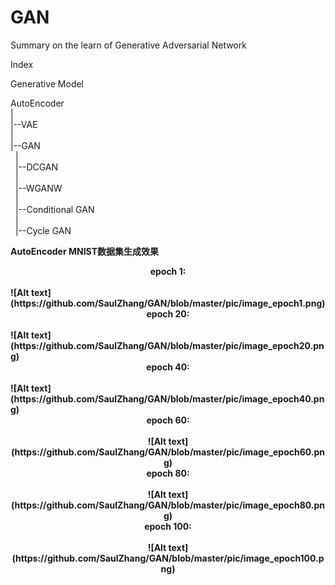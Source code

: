# GAN
Summary on the learn of Generative Adversarial Network

Index

Generative Model

AutoEncoder<br>
|<br>
|--VAE<br>
|<br>
|--GAN<br>
&nbsp;&nbsp;|<br>
&nbsp;&nbsp;|--DCGAN<br>
&nbsp;&nbsp;|<br>
&nbsp;&nbsp;|--WGANW<br>
&nbsp;&nbsp;|<br>
&nbsp;&nbsp;|--Conditional GAN<br>
&nbsp;&nbsp;|<br>
&nbsp;&nbsp;|--Cycle GAN<br>

<b>AutoEncoder MNIST数据集生成效果<b><br>

<center>epoch 1:</center><br>
![Alt text](https://github.com/SaulZhang/GAN/blob/master/pic/image_epoch1.png)

<center>epoch 20:</center><br>
![Alt text](https://github.com/SaulZhang/GAN/blob/master/pic/image_epoch20.png)

<center>epoch 40:</center><br>
![Alt text](https://github.com/SaulZhang/GAN/blob/master/pic/image_epoch40.png)

<center>epoch 60:</center><center><br>
![Alt text](https://github.com/SaulZhang/GAN/blob/master/pic/image_epoch60.png)

<center>epoch 80:</center><br>
![Alt text](https://github.com/SaulZhang/GAN/blob/master/pic/image_epoch80.png)

<center>epoch 100:</center><br>
![Alt text](https://github.com/SaulZhang/GAN/blob/master/pic/image_epoch100.png)
